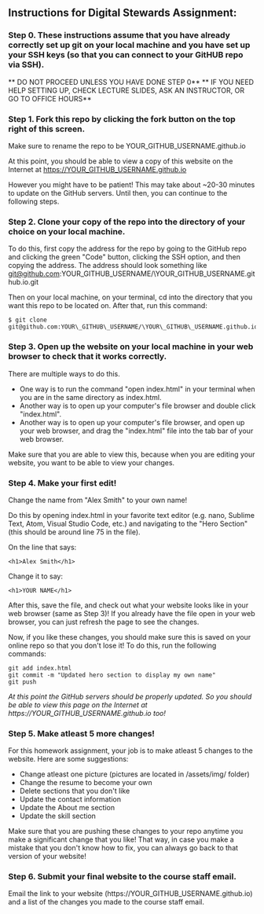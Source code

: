 ## Instructions for Digital Stewards Assignment:

### Step 0. These instructions assume that you have already correctly set up git on your local machine and you have set up your SSH keys (so that you can connect to your GitHUB repo via SSH).

** DO NOT PROCEED UNLESS YOU HAVE DONE STEP 0**
** IF YOU NEED HELP SETTING UP, CHECK LECTURE SLIDES, ASK AN INSTRUCTOR, OR GO TO OFFICE HOURS**

### Step 1. Fork this repo by clicking the fork button on the top right of this screen.

Make sure to rename the repo to be YOUR\_GITHUB\_USERNAME.github.io

At this point, you should be able to view a copy of this website on the Internet at https://YOUR_GITHUB_USERNAME.github.io

However you might have to be patient! This may take about ~20-30 minutes to update on the GitHub servers. Until then, you can continue to the following steps.

### Step 2. Clone your copy of the repo into the directory of your choice on your local machine.

To do this, first copy the address for the repo by going to the GitHub repo and clicking the green "Code" button, clicking the SSH option, and then copying the address. The address should look something like git@github.com:YOUR\_GITHUB\_USERNAME/\YOUR\_GITHUB\_USERNAME.github.io.git

Then on your local machine, on your terminal, cd into the directory that you want this repo to be located on. After that, run this command:

	$ git clone git@github.com:YOUR\_GITHUB\_USERNAME/\YOUR\_GITHUB\_USERNAME.github.io.git

### Step 3. Open up the website on your local machine in your web browser to check that it works correctly.

There are multiple ways to do this. 

- One way is to run the command "open index.html" in your terminal when you are in the same directory as index.html. 
- Another way is to open up your computer's file browser and double click "index.html".
- Another way is to open up your computer's file browser, and open up your web browser, and drag the "index.html" file into the tab bar of your web browser.

Make sure that you are able to view this, because when you are editing your website, you want to be able to view your changes.

### Step 4. Make your first edit! 

Change the name from "Alex Smith" to your own name! 

Do this by opening index.html in your favorite text editor (e.g. nano, Sublime Text, Atom, Visual Studio Code, etc.) and navigating to the "Hero Section" (this should be around line 75 in the file).

On the line that says:
```
<h1>Alex Smith</h1>
```
Change it to say:
```
<h1>YOUR NAME</h1>
```

After this, save the file, and check out what your website looks like in your web browser (same as Step 3)! If you already have the file open in your web browser, you can just refresh the page to see the changes.

Now, if you like these changes, you should make sure this is saved on your online repo so that you don't lose it! To do this, run the following commands:

	git add index.html
	git commit -m "Updated hero section to display my own name"
	git push

*At this point the GitHub servers should be properly updated. So you should be able to view this page on the Internet at https://YOUR\_GITHUB\_USERNAME.github.io too!*

### Step 5. Make atleast 5 more changes!

For this homework assignment, your job is to make atleast 5 changes to the website. Here are some suggestions:

- Change atleast one picture (pictures are located in /assets/img/ folder)
- Change the resume to become your own
- Delete sections that you don't like 
- Update the contact information
- Update the About me section
- Update the skill section

Make sure that you are pushing these changes to your repo anytime you make a significant change that you like! That way, in case you make a mistake that you don't know how to fix, you can always go back to that version of your website!

### Step 6. Submit your final website to the course staff email.

Email the link to your website (https://YOUR\_GITHUB\_USERNAME.github.io) and a list of the changes you made to the course staff email.
